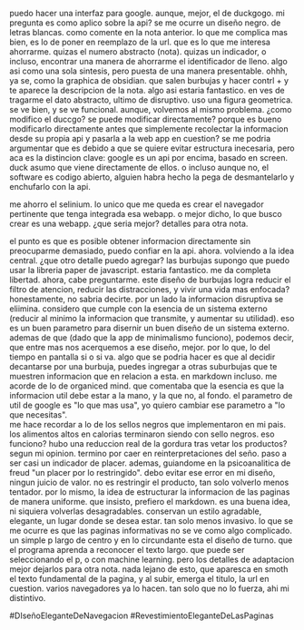puedo hacer una interfaz para google. aunque, mejor, el de duckgogo. mi pregunta es como aplico sobre la api? se me ocurre un diseño negro. de letras blancas. como comente en la nota anterior. lo que me complica mas bien, es lo de poner en reemplazo de la url. que es lo que me interesa ahorrarme. quizas el numero abstracto (nota). quizas un indicador, o incluso, encontrar una manera de ahorrarme el identificador de lleno. algo asi como una sola sintesis, pero puesta de una manera presentable. ohhh, ya se, como la graphica de obsidian. que salen burbujas y hacer contrl + y te aparece la descripcion de la nota. algo asi estaria fantastico. en ves de tragarme el dato abstracto, ultimo de disruptivo. uso una figura geometrica. se ve bien, y se ve funcional. aunque, volvemos al mismo problema. ¿como modifico el duccgo? se puede modificar directamente? porque es bueno modificarlo directamente antes que simplemente recolectar la informacion desde su propia api y pasarla a la web app en cuestion? se me podria argumentar que es debido a que se quiere evitar estructura inecesaria, pero aca es la distincion clave: google es un api por encima, basado en screen. duck asumo que viene directamente de ellos. o incluso aunque no, el software es codigo abierto, alguien habra hecho la pega de desmantelarlo y enchufarlo con la api.

me ahorro el selinium. lo unico que me queda es crear el navegador pertinente que tenga integrada esa webapp. o mejor dicho, lo que busco crear es una webapp.
¿que seria mejor? detalles para otra nota.

el punto es que es posible obtener informacion directamente sin preocuparme demasiado, puedo confiar en la api. ahora. volviendo a la idea central. ¿que otro detalle puedo agregar? las burbujas supongo que puedo usar la libreria paper de javascript. estaria fantastico. me da completa libertad. ahora, cabe preguntarme. este diseño de burbujas logra reducir el filtro de atencion, reducir las distracciones, y vivir una vida mas enfocada? honestamente, no sabria decirte. por un lado la informacion disruptiva se eliimina. considero que cumple con la esencia de un sistema externo (reducir al minimo la informacion que transmite, y aumentar su utilidad). eso es un buen parametro para disernir un buen diseño de un sistema externo. ademas de que (dado que la app de minimalismo funciono), podemos decir, que entre mas nos acerquemos a ese diseño, mejor. por lo que, lo del tiempo en pantalla si o si va. algo que se podria hacer es que al decidir decantarse por una burbuja, puedes ingregar a otras suburbujas  que te muestren informacion que en relacion a esta. en markdown incluso. me acorde de lo de organiced mind. que comentaba que la esencia es que la informacion util debe estar a la mano, y la que no, al fondo. el parametro de util de google es "lo que mas usa", yo quiero cambiar ese parametro a "lo que necesitas".  
me hace recordar a lo de los sellos negros que implementaron en mi pais. los alimentos altos en calorias terminaron siendo con sello negros. eso funciono? hubo una reduccion real de la gordura tras vetar los productos? segun mi opinion. termino por caer en reinterpretaciones del seño. paso a ser casi un indicador de placer. ademas, guiandome en la psicoanalitica de freud "un placer por lo restringido". debo evitar ese error en mi diseño, ningun juicio de valor. no es restringir el producto, tan solo volverlo menos tentador.
por lo mismo, la idea de estructurar la informacion de las paginas de manera uniforme. que insisto, prefiero el markdown. es una buena idea, ni siquiera volverlas desagradables. conservan un estilo agradable, elegante, un lugar donde se desea estar. tan solo menos invasivo. 
lo que se me ocurre es que las paginas informativas no se ve como algo complicado. un simple p largo de centro y en lo circundante esta el diseño de turno. que el programa aprenda a reconocer el texto largo. que puede ser seleccionando el p, o con machine learning. pero los detalles de adaptacion mejor dejarlos para otra nota.
nada lejano de esto, que aparesca en smoth el texto fundamental de la pagina, y al subir, emerga el titulo, la url en cuestion. varios navegadores ya lo hacen. tan solo que no lo fuerza, ahi mi distintivo.


#DIseñoEleganteDeNavegacion
#RevestimientoEleganteDeLasPaginas
